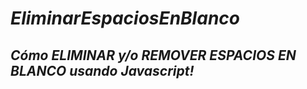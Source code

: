 # **_EliminarEspaciosEnBlanco_**
## **_Cómo ELIMINAR y/o REMOVER ESPACIOS EN BLANCO usando Javascript!_**
